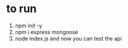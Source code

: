 # to run

1. npm init -y
2. npm i express mongoose
3. node index.js
   and now you can test the api
